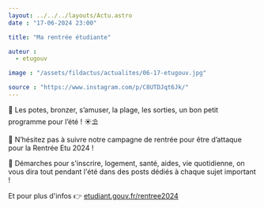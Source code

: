 ```yaml
---
layout: ../../../layouts/Actu.astro
date : "17-06-2024 23:00"

title: "Ma rentrée étudiante"

auteur :
  - etugouv

image : "/assets/fildactus/actualites/06-17-etugouv.jpg"

source : "https://www.instagram.com/p/C8UTDJqt6Jk/"
---
```


📢 Les potes, bronzer, s’amuser, la plage, les sorties, un bon petit programme pour l’été ! ☀️⛱️

🎒 N’hésitez pas à suivre notre campagne de rentrée pour être d’attaque pour la Rentrée Etu 2024 !

📢 Démarches pour s'inscrire, logement, santé, aides, vie quotidienne, on vous dira tout pendant l'été dans des posts dédiés à chaque sujet important !

Et pour plus d'infos 👉 [etudiant.gouv.fr/rentree2024](https://etudiant.gouv.fr/rentree2024)